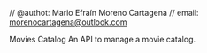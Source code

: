 // @authot: Mario Efraín Moreno Cartagena
// email: morenocartagena@outlook.com

Movies Catalog 
An API to manage a movie catalog.


